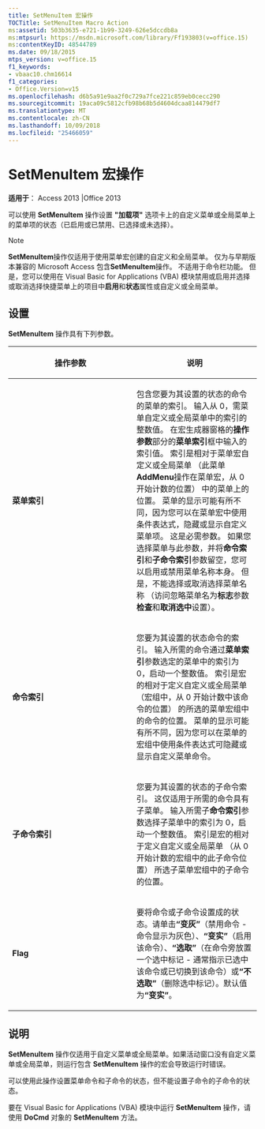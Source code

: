 ```yaml
---
title: SetMenuItem 宏操作
TOCTitle: SetMenuItem Macro Action
ms:assetid: 503b3635-e721-1b99-3249-626e5dccdb8a
ms:mtpsurl: https://msdn.microsoft.com/library/Ff193803(v=office.15)
ms:contentKeyID: 48544789
ms.date: 09/18/2015
mtps_version: v=office.15
f1_keywords:
- vbaac10.chm16614
f1_categories:
- Office.Version=v15
ms.openlocfilehash: d6b5a91e9aa2f0c729a7fce221c859eb0cecc290
ms.sourcegitcommit: 19aca09c5812cfb98b68b5d4604dcaa814479df7
ms.translationtype: MT
ms.contentlocale: zh-CN
ms.lasthandoff: 10/09/2018
ms.locfileid: "25466059"
---
```

# <a name="setmenuitem-macro-action"></a>SetMenuItem 宏操作


**适用于**： Access 2013 |Office 2013

可以使用 **SetMenuItem** 操作设置 **"加载项"** 选项卡上的自定义菜单或全局菜单上的菜单项的状态（已启用或已禁用、已选择或未选择）。


> [!NOTE]
> <P><STRONG>SetMenuItem</STRONG>操作仅适用于使用菜单宏创建的自定义和全局菜单。 仅为与早期版本兼容的 Microsoft Access 包含<STRONG>SetMenuItem</STRONG>操作。 不适用于命令栏功能。 但是，您可以使用在 Visual Basic for Applications (VBA) 模块禁用或启用并选择或取消选择快捷菜单上的项目中<STRONG>启用</STRONG>和<STRONG>状态</STRONG>属性或自定义或全局菜单。</P>



## <a name="setting"></a>设置

**SetMenuItem** 操作具有下列参数。

<table>
<colgroup>
<col style="width: 50%" />
<col style="width: 50%" />
</colgroup>
<thead>
<tr class="header">
<th><p>操作参数</p></th>
<th><p>说明</p></th>
</tr>
</thead>
<tbody>
<tr class="odd">
<td><p><strong>菜单索引</strong></p></td>
<td><p>包含您要为其设置的状态的命令的菜单的索引。 输入从 0，需菜单自定义或全局菜单中的索引的整数值。 在宏生成器窗格的<strong>操作参数</strong>部分的<strong>菜单索引</strong>框中输入的索引值。 索引是相对于菜单宏自定义或全局菜单 （此菜单<strong>AddMenu</strong>操作在菜单宏，从 0 开始计数的位置） 中的菜单上的位置。 菜单的显示可能有所不同，因为您可以在菜单宏中使用条件表达式，隐藏或显示自定义菜单项。 这是必需参数。 如果您选择菜单与此参数，并将<strong>命令索引</strong>和<strong>子命令索引</strong>参数留空，您可以启用或禁用菜单名称本身。 但是，不能选择或取消选择菜单名称 （访问忽略菜单名为<strong>标志</strong>参数<strong>检查</strong>和<strong>取消选中</strong>设置）。</p></td>
</tr>
<tr class="even">
<td><p><strong>命令索引</strong></p></td>
<td><p>您要为其设置的状态命令的索引。 输入所需的命令通过<strong>菜单索引</strong>参数选定的菜单中的索引为 0，启动一个整数值。 索引是宏的相对于定义自定义或全局菜单 （宏组中，从 0 开始计数中该命令的位置） 的所选的菜单宏组中的命令的位置。 菜单的显示可能有所不同，因为您可以在菜单的宏组中使用条件表达式可隐藏或显示自定义菜单命令。</p></td>
</tr>
<tr class="odd">
<td><p><strong>子命令索引</strong></p></td>
<td><p>您要为其设置的状态的子命令索引。 这仅适用于所需的命令具有子菜单。 输入所需子<strong>命令索引</strong>参数选择子菜单中的索引为 0，启动一个整数值。 索引是宏的相对于定义自定义或全局菜单 （从 0 开始计数的宏组中的此子命令位置） 所选子菜单宏组中的子命令的位置。</p></td>
</tr>
<tr class="even">
<td><p><strong>Flag</strong></p></td>
<td><p>要将命令或子命令设置成的状态。请单击<strong>“变灰”</strong>（禁用命令 - 命令显示为灰色）、<strong>“变实”</strong>（启用该命令）、<strong>“选取”</strong>（在命令旁放置一个选中标记 - 通常指示已选中该命令或已切换到该命令）或<strong>“不选取”</strong>（删除选中标记）。默认值为<strong>“变实”</strong>。</p></td>
</tr>
</tbody>
</table>


## <a name="remarks"></a>说明

**SetMenuItem** 操作仅适用于自定义菜单或全局菜单。如果活动窗口没有自定义菜单或全局菜单，则运行包含 **SetMenuItem** 操作的宏会导致运行时错误。

可以使用此操作设置菜单命令和子命令的状态，但不能设置子命令的子命令的状态。

要在 Visual Basic for Applications (VBA) 模块中运行 **SetMenuItem** 操作，请使用 **DoCmd** 对象的 **SetMenuItem** 方法。

